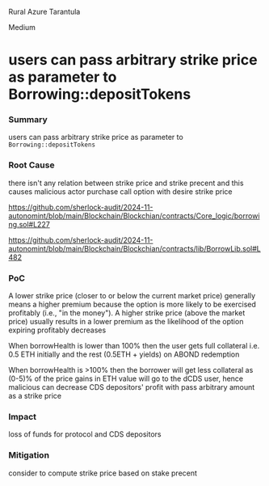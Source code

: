 Rural Azure Tarantula

Medium

# users can pass arbitrary strike price as parameter to Borrowing::depositTokens

### Summary

users can pass arbitrary strike price as parameter to `Borrowing::depositTokens`

### Root Cause

there isn't any relation between strike price and strike precent and this causes malicious actor purchase call option with desire strike price

https://github.com/sherlock-audit/2024-11-autonomint/blob/main/Blockchain/Blockchian/contracts/Core_logic/borrowing.sol#L227

https://github.com/sherlock-audit/2024-11-autonomint/blob/main/Blockchain/Blockchian/contracts/lib/BorrowLib.sol#L482



### PoC
A lower strike price (closer to or below the current market price) generally means a higher premium because the option is more likely to be exercised profitably (i.e., "in the money").
A higher strike price (above the market price) usually results in a lower premium as the likelihood of the option expiring profitably decreases

When borrowHealth is lower than 100% then the user gets full collateral i.e. 0.5 ETH initially and the rest (0.5ETH + yields) on  ABOND redemption

When borrowHealth is >100% then the borrower will get less collateral as (0-5)% of the price gains in ETH value will go to the dCDS user, hence malicious can decrease CDS depositors' profit with pass arbitrary amount as a strike price

### Impact
loss of funds for protocol and CDS depositors 

### Mitigation

consider to compute strike price based on stake precent